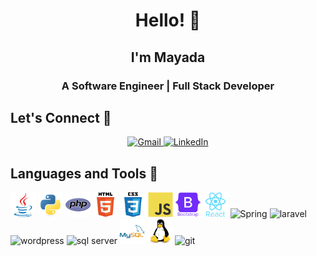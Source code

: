 <h1 align="center">Hello! 👋</h1>
<h2 align="center">I'm Mayada</h2>

<h3 align="center">A Software Engineer | Full Stack Developer</h3>

## Let's Connect 💬

<p align="center">
    <a href="mailto:mayadaelnady01@gmail.com">
        <img width="50" height="50 src="https://cdn-icons-png.flaticon.com/512/888/888853.png" alt="Gmail">
    </a>
    <a href="https://www.linkedin.com/in/mayada-elnady/">
        <img width="50" height="50" src="https://user-images.githubusercontent.com/46517096/166973395-19676cd8-f8ec-4abf-83ff-da8243505b82.png" alt="LinkedIn">
    </a>
</p>

## Languages and Tools 🎯

<p>
    <img src="https://raw.githubusercontent.com/devicons/devicon/master/icons/java/java-original.svg" alt="java" width="40" height="40"/> 
    <img src="https://raw.githubusercontent.com/devicons/devicon/master/icons/python/python-original.svg" alt="python" width="40" height="40"/> 
    <img src="https://raw.githubusercontent.com/devicons/devicon/master/icons/php/php-original.svg" alt="php" width="40" height="40"/> 
    <img src="https://raw.githubusercontent.com/devicons/devicon/master/icons/html5/html5-original-wordmark.svg" alt="html5" width="40" height="40"/> 
    <img src="https://raw.githubusercontent.com/devicons/devicon/master/icons/css3/css3-original-wordmark.svg" alt="css3" width="40" height="40"/> 
    <img src="https://raw.githubusercontent.com/devicons/devicon/master/icons/javascript/javascript-original.svg" alt="javascript" width="40" height="40"/> 
    <img src="https://raw.githubusercontent.com/devicons/devicon/master/icons/bootstrap/bootstrap-plain-wordmark.svg" alt="bootstrap" width="40" height="40"/> 
    <img src="https://raw.githubusercontent.com/devicons/devicon/master/icons/react/react-original-wordmark.svg" alt="react" width="40" height="40"/> 
    <img src="https://upload.wikimedia.org/wikipedia/commons/thumb/4/44/Spring_Framework_Logo_2018.svg/330px-Spring_Framework_Logo_2018.svg.png" alt="Spring" width="90" height="30">
    <img src="https://upload.wikimedia.org/wikipedia/commons/thumb/9/9a/Laravel.svg/1969px-Laravel.svg.png" alt="laravel" width="30" height="30"/> 
     <img src="https://encrypted-tbn0.gstatic.com/images?q=tbn:ANd9GcRIHLKV8JwetPwQsdHUSZ4GnSC9IP-6WxD7_Q&s" alt="wordpress" width="40" height="40">
    <img src="https://www.svgrepo.com/show/303229/microsoft-sql-server-logo.svg" alt="sql server" width="40" height="40"/> 
    <img src="https://raw.githubusercontent.com/devicons/devicon/master/icons/mysql/mysql-original-wordmark.svg" alt="mysql" width="40" height="40"/> 
     <img src="https://raw.githubusercontent.com/devicons/devicon/master/icons/linux/linux-original.svg" alt="linux" width="40" height="40"/> 
     <img src="https://www.vectorlogo.zone/logos/git-scm/git-scm-icon.svg" alt="git" width="40" height="40"/>



</p>

